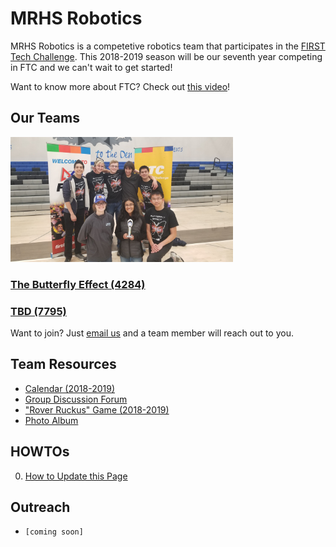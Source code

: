 # MRHS Robotics

MRHS Robotics is a competetive robotics team that participates in the [FIRST Tech Challenge](https://www.firstinspires.org/robotics/ftc).  This 2018-2019 season will be our seventh year competing in FTC and we can't wait to get started! 

Want to know more about FTC?  Check out [this video](https://youtu.be/TLEvZgHWnrk)!

## Our Teams

<img src="images/4284_connect_award.jpg" alt="Team 4284" height="200">

### [The Butterfly Effect (4284)](teams/4284.md)

### [TBD (7795)](teams/7795.md)

Want to join?  Just [email us](mailto:mrhs-robotics-team@@googlegroups.com) and a team member will reach out to you.

## Team Resources

* [Calendar (2018-2019)](resources/calendar.md)
* [Group Discussion Forum](resources/group.md)
* ["Rover Ruckus" Game (2018-2019)](resources/rr_game.md)
* [Photo Album](resources/photos.md)

## HOWTOs

0. [How to Update this Page](howtos/howto_contribute.md)

## Outreach
* ``[coming soon]``

